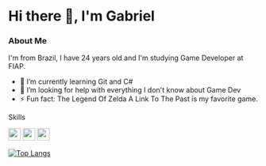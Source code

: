 <!-- Title -->
<h1> Hi there 👋, I'm Gabriel </h1>

<!-- About Me Title -->
<h3> About Me </h3>
<!-- About Me Title -->
I'm from Brazil, I have 24 years old and I'm studying Game Developer at FIAP.

- 🌱 I’m currently learning Git and C# 
- 🤔 I’m looking for help with everything I don't know about Game Dev 
- ⚡ Fun fact: The Legend Of Zelda A Link To The Past is my favorite game. 

Skills

<!-- Softwares Badges -->
<div class="Softwares">
  <img src="https://img.shields.io/badge/Unity-595959?e&logo=unity&logoColor=white&&labelColor=252525&style=for-the-badg" height=25px>
  <img src="https://custom-icon-badges.demolab.com/badge/Maya-39a5cc?logo=autodesk-maya&labelColor=37515B&style=flat" height=25px>
  <img src="https://custom-icon-badges.demolab.com/badge/Fusion-FF6B00.svg?logo=fusion-360&labelColor=5A361E&style=flat" height=25px>
</div>

[![Top Langs](https://github-readme-stats.vercel.app/api/top-langs/?username=DvoraGames&layout=compact&theme=dark#gh-dark-mode-only)](https://github.com/anuraghazra/github-readme-stats)
